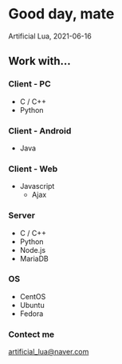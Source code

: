 # Good day, mate
Artificial Lua, 2021-06-16

## Work with...

### Client - PC
- C / C++
- Python

### Client - Android
- Java

### Client - Web
- Javascript
  - Ajax

### Server
- C / C++
- Python
- Node.js
- MariaDB

### OS
- CentOS
- Ubuntu
- Fedora


### Contect me
artificial_lua@naver.com
